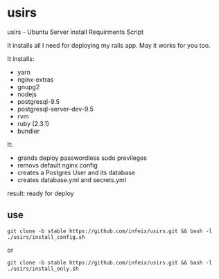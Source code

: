 # usirs
usirs - Ubuntu Server install Requirments Script

It installs all I need for deploying my rails app. May it works for you too.

It installs:
* yarn
* nginx-extras
* gnupg2
* nodejs
* postgresql-9.5
* postgresql-server-dev-9.5
* rvm
* ruby (2.3.1)
* bundler


It:
* grands deploy passwordless sudo previleges
* removs default nginx config
* creates a Postgres User and its database
* creates database.yml and secrets.yml

result: ready for deploy

## use

```
git clone -b stable https://github.com/infeix/usirs.git && bash -l ./usirs/install_config.sh
```
or
```
git clone -b stable https://github.com/infeix/usirs.git && bash -l ./usirs/install_only.sh
```

